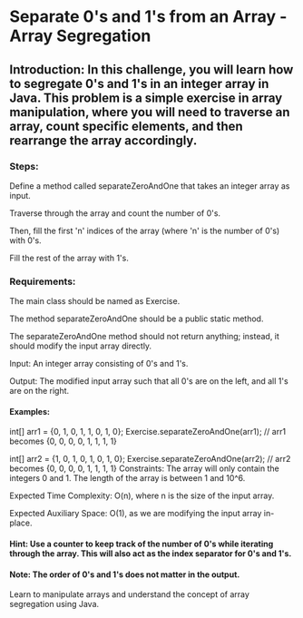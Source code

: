 # Separate 0's and 1's from an Array - Array Segregation
## Introduction: In this challenge, you will learn how to segregate 0's and 1's in an integer array in Java. This problem is a simple exercise in array manipulation, where you will need to traverse an array, count specific elements, and then rearrange the array accordingly.

### Steps:

Define a method called separateZeroAndOne that takes an integer array as input.

Traverse through the array and count the number of 0's.

Then, fill the first 'n' indices of the array (where 'n' is the number of 0's) with 0's.

Fill the rest of the array with 1's.

### Requirements:

The main class should be named as Exercise.

The method separateZeroAndOne should be a public static method.

The separateZeroAndOne method should not return anything; instead, it should modify the input array directly.

Input: An integer array consisting of 0's and 1's.

Output: The modified input array such that all 0's are on the left, and all 1's are on the right.

#### Examples:

int[] arr1 = {0, 1, 0, 1, 1, 0, 1, 0};
Exercise.separateZeroAndOne(arr1); // arr1 becomes {0, 0, 0, 0, 1, 1, 1, 1}
 
int[] arr2 = {1, 0, 1, 0, 1, 0, 1, 0};
Exercise.separateZeroAndOne(arr2); // arr2 becomes {0, 0, 0, 0, 1, 1, 1, 1}
Constraints: The array will only contain the integers 0 and 1. The length of the array is between 1 and 10^6.

Expected Time Complexity: O(n), where n is the size of the input array.

Expected Auxiliary Space: O(1), as we are modifying the input array in-place.

#### Hint: Use a counter to keep track of the number of 0's while iterating through the array. This will also act as the index separator for 0's and 1's.

#### Note: The order of 0's and 1's does not matter in the output.

Learn to manipulate arrays and understand the concept of array segregation using Java.
